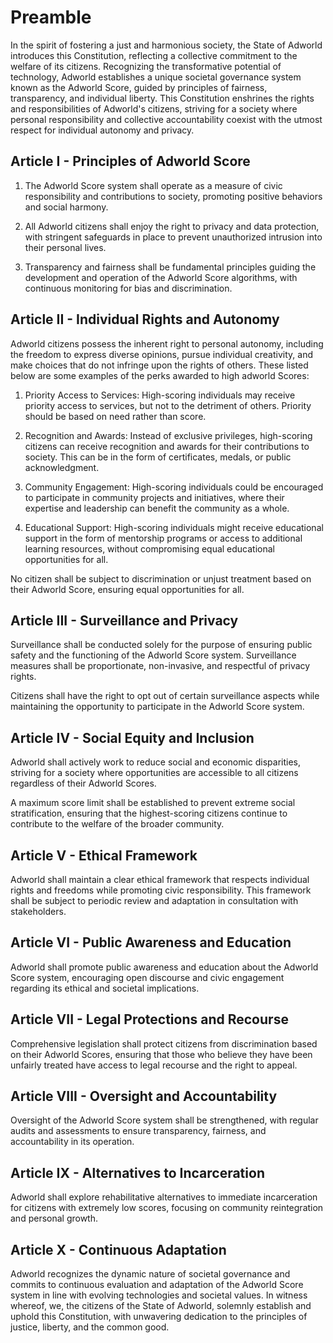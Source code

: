 # Preamble

In the spirit of fostering a just and harmonious society, the State of Adworld introduces this Constitution, reflecting a collective commitment to the welfare of its citizens. Recognizing the transformative potential of technology, Adworld establishes a unique societal governance system known as the Adworld Score, guided by principles of fairness, transparency, and individual liberty. This Constitution enshrines the rights and responsibilities of Adworld's citizens, striving for a society where personal responsibility and collective accountability coexist with the utmost respect for individual autonomy and privacy.

## Article I - Principles of Adworld Score

1. The Adworld Score system shall operate as a measure of civic responsibility and contributions to society, promoting positive behaviors and social harmony.

2. All Adworld citizens shall enjoy the right to privacy and data protection, with stringent safeguards in place to prevent unauthorized intrusion into their personal lives.

3. Transparency and fairness shall be fundamental principles guiding the development and operation of the Adworld Score algorithms, with continuous monitoring for bias and discrimination.

## Article II - Individual Rights and Autonomy

Adworld citizens possess the inherent right to personal autonomy, including the freedom to express diverse opinions, pursue individual creativity, and make choices that do not infringe upon the rights of others. These listed below are some examples of the perks awarded to high adworld Scores:
1. Priority Access to Services: High-scoring individuals may receive priority access to services, but not to the detriment of others. Priority should be based on need rather than score.

1. Recognition and Awards: Instead of exclusive privileges, high-scoring citizens can receive recognition and awards for their contributions to society. This can be in the form of certificates, medals, or public acknowledgment.

1. Community Engagement: High-scoring individuals could be encouraged to participate in community projects and initiatives, where their expertise and leadership can benefit the community as a whole.

1. Educational Support: High-scoring individuals might receive educational support in the form of mentorship programs or access to additional learning resources, without compromising equal educational opportunities for all.

No citizen shall be subject to discrimination or unjust treatment based on their Adworld Score, ensuring equal opportunities for all.

## Article III - Surveillance and Privacy

Surveillance shall be conducted solely for the purpose of ensuring public safety and the functioning of the Adworld Score system. Surveillance measures shall be proportionate, non-invasive, and respectful of privacy rights.

Citizens shall have the right to opt out of certain surveillance aspects while maintaining the opportunity to participate in the Adworld Score system.

## Article IV - Social Equity and Inclusion

Adworld shall actively work to reduce social and economic disparities, striving for a society where opportunities are accessible to all citizens regardless of their Adworld Scores.

A maximum score limit shall be established to prevent extreme social stratification, ensuring that the highest-scoring citizens continue to contribute to the welfare of the broader community.

## Article V - Ethical Framework

Adworld shall maintain a clear ethical framework that respects individual rights and freedoms while promoting civic responsibility. This framework shall be subject to periodic review and adaptation in consultation with stakeholders.
## Article VI - Public Awareness and Education

Adworld shall promote public awareness and education about the Adworld Score system, encouraging open discourse and civic engagement regarding its ethical and societal implications.
## Article VII - Legal Protections and Recourse

Comprehensive legislation shall protect citizens from discrimination based on their Adworld Scores, ensuring that those who believe they have been unfairly treated have access to legal recourse and the right to appeal.
## Article VIII - Oversight and Accountability

Oversight of the Adworld Score system shall be strengthened, with regular audits and assessments to ensure transparency, fairness, and accountability in its operation.
## Article IX - Alternatives to Incarceration

Adworld shall explore rehabilitative alternatives to immediate incarceration for citizens with extremely low scores, focusing on community reintegration and personal growth.
## Article X - Continuous Adaptation

Adworld recognizes the dynamic nature of societal governance and commits to continuous evaluation and adaptation of the Adworld Score system in line with evolving technologies and societal values.
In witness whereof, we, the citizens of the State of Adworld, solemnly establish and uphold this Constitution, with unwavering dedication to the principles of justice, liberty, and the common good.
